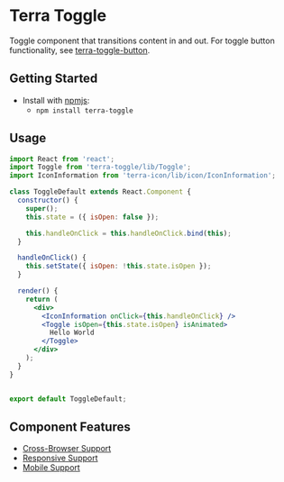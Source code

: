 # Terra Toggle

Toggle component that transitions content in and out. For toggle button functionality, see [terra-toggle-button](/terra-ui/#/components/terra-toggle-button/toggle-button/toggle-button).

## Getting Started

- Install with [npmjs](https://www.npmjs.com):
  - `npm install terra-toggle`

## Usage

```jsx
import React from 'react';
import Toggle from 'terra-toggle/lib/Toggle';
import IconInformation from 'terra-icon/lib/icon/IconInformation';

class ToggleDefault extends React.Component {
  constructor() {
    super();
    this.state = ({ isOpen: false });

    this.handleOnClick = this.handleOnClick.bind(this);
  }

  handleOnClick() {
    this.setState({ isOpen: !this.state.isOpen });
  }

  render() {
    return (
      <div>
        <IconInformation onClick={this.handleOnClick} />
        <Toggle isOpen={this.state.isOpen} isAnimated>
          Hello World
        </Toggle>
      </div>
    );
  }
}


export default ToggleDefault;
```

## Component Features
* [Cross-Browser Support](https://github.com/cerner/terra-ui/blob/master/src/terra-dev-site/contributing/ComponentStandards.e.contributing.md#cross-browser-support)
* [Responsive Support](https://github.com/cerner/terra-ui/blob/master/src/terra-dev-site/contributing/ComponentStandards.e.contributing.md#responsive-support)
* [Mobile Support](https://github.com/cerner/terra-ui/blob/master/src/terra-dev-site/contributing/ComponentStandards.e.contributing.md#mobile-support)
